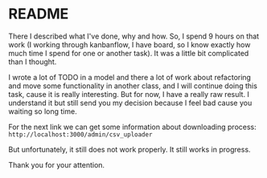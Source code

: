 # README

There I described what I've done, why and how.
So, I spend 9 hours on that work (I working through kanbanflow, I have board, so I know exactly how much time I spend for one or another task).
It was a little bit complicated than I thought.

I wrote a lot of TODO in a model and there a lot of work about refactoring and move some functionality in another class, and I will continue doing this task, cause it is really interesting.
But for now, I have a really raw result. I understand it but still send you my decision because I feel bad cause you waiting so long time.

For the next link we can get some information about downloading process:
`http://localhost:3000/admin/csv_uploader`

But unfortunately, it still does not work properly. It still works in progress.

Thank you for your attention.
